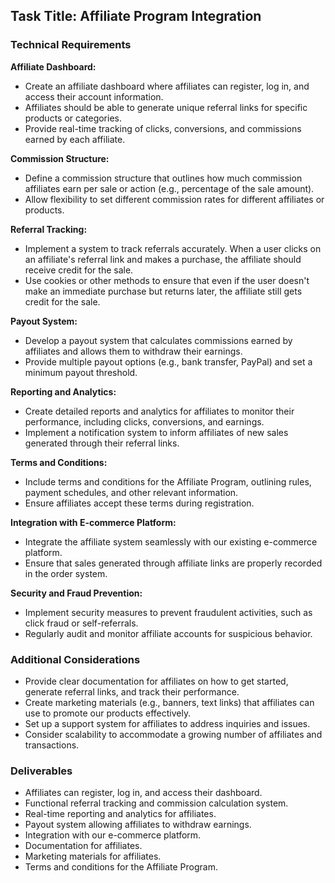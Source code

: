 ## Task Title: Affiliate Program Integration

### Technical Requirements

**Affiliate Dashboard:**

- Create an affiliate dashboard where affiliates can register, log in, and access their account information.
- Affiliates should be able to generate unique referral links for specific products or categories.
- Provide real-time tracking of clicks, conversions, and commissions earned by each affiliate.

**Commission Structure:**

- Define a commission structure that outlines how much commission affiliates earn per sale or action (e.g., percentage of the sale amount).
- Allow flexibility to set different commission rates for different affiliates or products.

**Referral Tracking:**

- Implement a system to track referrals accurately. When a user clicks on an affiliate's referral link and makes a purchase, the affiliate should receive credit for the sale.
- Use cookies or other methods to ensure that even if the user doesn't make an immediate purchase but returns later, the affiliate still gets credit for the sale.

**Payout System:**

- Develop a payout system that calculates commissions earned by affiliates and allows them to withdraw their earnings.
- Provide multiple payout options (e.g., bank transfer, PayPal) and set a minimum payout threshold.

**Reporting and Analytics:**

- Create detailed reports and analytics for affiliates to monitor their performance, including clicks, conversions, and earnings.
- Implement a notification system to inform affiliates of new sales generated through their referral links.

**Terms and Conditions:**

- Include terms and conditions for the Affiliate Program, outlining rules, payment schedules, and other relevant information.
- Ensure affiliates accept these terms during registration.

**Integration with E-commerce Platform:**

- Integrate the affiliate system seamlessly with our existing e-commerce platform.
- Ensure that sales generated through affiliate links are properly recorded in the order system.

**Security and Fraud Prevention:**

- Implement security measures to prevent fraudulent activities, such as click fraud or self-referrals.
- Regularly audit and monitor affiliate accounts for suspicious behavior.

### Additional Considerations

- Provide clear documentation for affiliates on how to get started, generate referral links, and track their performance.
- Create marketing materials (e.g., banners, text links) that affiliates can use to promote our products effectively.
- Set up a support system for affiliates to address inquiries and issues.
- Consider scalability to accommodate a growing number of affiliates and transactions.

### Deliverables

- Affiliates can register, log in, and access their dashboard.
- Functional referral tracking and commission calculation system.
- Real-time reporting and analytics for affiliates.
- Payout system allowing affiliates to withdraw earnings.
- Integration with our e-commerce platform.
- Documentation for affiliates.
- Marketing materials for affiliates.
- Terms and conditions for the Affiliate Program.
